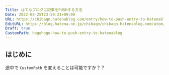 ```yaml
---
Title: はてなブログに記事をPUSHする方法
Date: 2022-08-25T23:50:21+09:00
URL: https://chibaqn.hatenablog.com/entry/how-to-push-entry-to-hatenablog
EditURL: https://blog.hatena.ne.jp/chibaqn/chibaqn.hatenablog.com/atom/entry/4207112889911938896
Draft: true
CustomPath: hogehoge-how-to-push-entry-to-hatenablog
---
```


## はじめに

途中で `CustomPath` を変えることは可能ですか？？
